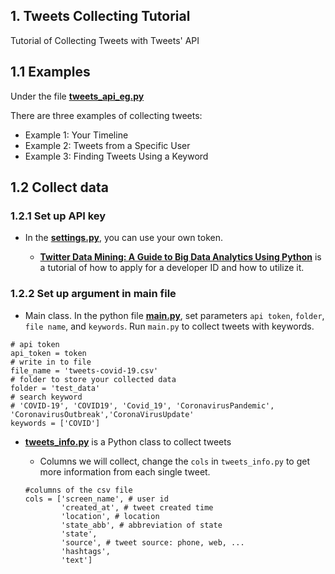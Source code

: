 ## 1. Tweets Collecting Tutorial
Tutorial of Collecting Tweets with Tweets' API

## 1.1 Examples
Under the file
**[tweets_api_eg.py](https://github.com/AllenSun7/COVID-19_Tweets-analysis/blob/master/tweets_collection_tutorial/tweets_api_eg.py)**

There are three examples of collecting tweets:
- Example 1: Your Timeline
- Example 2: Tweets from a Specific User
- Example 3: Finding Tweets Using a Keyword

## 1.2 Collect data
### 1.2.1 Set up API key
- In the **[settings.py](https://github.com/AllenSun7/COVID-19_Tweets-analysis/blob/master/settings.py)**, you can use your own token.

    - **[Twitter Data Mining: A Guide to Big Data Analytics Using Python](https://chatbotslife.com/twitter-data-mining-a-guide-to-big-data-analytics-using-python-4efc8ccfa219)** is a tutorial of how to apply for a developer ID and how to utilize it. 
    
### 1.2.2 Set up argument in main file
- Main class. In the python file **[main.py](https://github.com/AllenSun7/COVID-19_Tweets-analysis/blob/master/tweets_collection_tutorial/main.py)**, set parameters `api token`, `folder`, `file name`, and `keywords`. Run `main.py` to collect tweets with keywords.
```
# api token
api_token = token
# write in to file
file_name = 'tweets-covid-19.csv'
# folder to store your collected data
folder = 'test_data'
# search keyword
# 'COVID-19', 'COVID19', 'Covid_19', 'CoronavirusPandemic', 'CoronavirusOutbreak','CoronaVirusUpdate'
keywords = ['COVID']
```

- **[tweets_info.py](https://github.com/AllenSun7/COVID-19_Tweets-analysis/blob/master/tweets_collection_tutorial/tweets_info.py)** is a Python class to collect tweets

    - Columns we will collect, change the `cols` in  `tweets_info.py` to get more information from each single tweet.
    ```
    #columns of the csv file
    cols = ['screen_name', # user id
            'created_at', # tweet created time
            'location', # location
            'state_abb', # abbreviation of state
            'state',
            'source', # tweet source: phone, web, ...
            'hashtags', 
            'text']
    ```